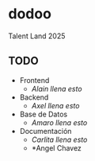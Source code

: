 # dodoo
Talent Land 2025


## TODO
 - Frontend
    - *Alain llena esto* 
 - Backend
    - *Axel llena esto*
 - Base de Datos
    - *Amaro llena esto*
 - Documentación
    - *Carlita llena esto*
    - *Angel Chavez

